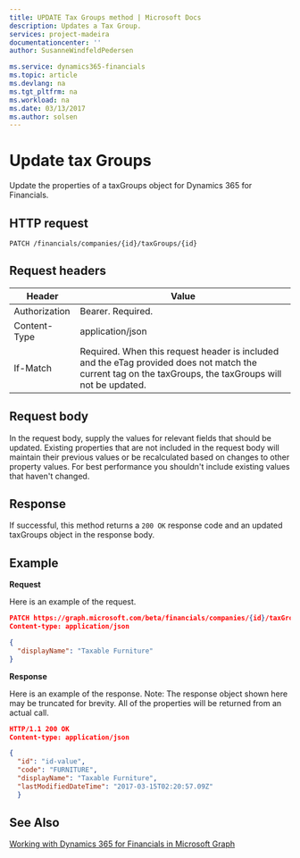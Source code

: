 ```yaml
---
title: UPDATE Tax Groups method | Microsoft Docs
description: Updates a Tax Group.
services: project-madeira
documentationcenter: ''
author: SusanneWindfeldPedersen

ms.service: dynamics365-financials
ms.topic: article
ms.devlang: na
ms.tgt_pltfrm: na
ms.workload: na
ms.date: 03/13/2017
ms.author: solsen
---
```


# Update tax Groups
Update the properties of a taxGroups object for Dynamics 365 for Financials.

## HTTP request
```
PATCH /financials/companies/{id}/taxGroups/{id}
```

## Request headers
|Header|Value|
|------|-----|
|Authorization |Bearer. Required.|
|Content-Type  |application/json|
|If-Match      |Required. When this request header is included and the eTag provided does not match the current tag on the taxGroups, the taxGroups will not be updated. |

## Request body
In the request body, supply the values for relevant fields that should be updated. Existing properties that are not included in the request body will maintain their previous values or be recalculated based on changes to other property values. For best performance you shouldn't include existing values that haven't changed.

## Response
If successful, this method returns a ```200 OK``` response code and an updated taxGroups object in the response body.

## Example

**Request**

Here is an example of the request.
```json
PATCH https://graph.microsoft.com/beta/financials/companies/{id}/taxGroups{id}
Content-type: application/json

{
  "displayName": "Taxable Furniture"
}
```

**Response**

Here is an example of the response. Note: The response object shown here may be truncated for brevity. All of the properties will be returned from an actual call.

```json
HTTP/1.1 200 OK
Content-type: application/json

{
  "id": "id-value",
  "code": "FURNITURE",
  "displayName": "Taxable Furniture",
  "lastModifiedDateTime": "2017-03-15T02:20:57.09Z"
  }
```


## See Also
[Working with Dynamics 365 for Financials in Microsoft Graph](../api/dynamics_graph_reference.md)  
